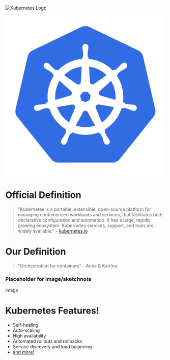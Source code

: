 ![Kubernetes Logo](/katacoda_example/grace-hopper-celebration-2020/assets/kubernetes-icon-color.png)

<img src="./assets/kubernetes-icon-color.png" alt="Kubernetes Logo"/>

# Official Definition
> "Kubernetes is a portable, extensible, open-source platform for managing containerized workloads and services, that facilitates both declarative configuration and automation. It has a large, rapidly growing ecosystem. Kubernetes services, support, and tools are widely available." - [kubernetes.io](https://kubernetes.io/docs/concepts/overview/what-is-kubernetes/)

# Our Definition
> "Orchestration for containers" - Anna & Katrina

### Placeholder for image/sketchnote
image

# Kubernetes Features! 
- Self-healing
- Auto-scaling
- High availability
- Automated rollouts and rollbacks
- Service discovery and load balancing
- [and more!](https://kubernetes.io/docs/concepts/overview/what-is-kubernetes/)